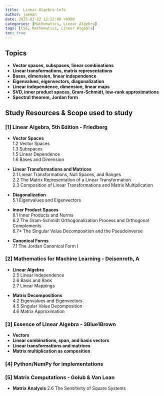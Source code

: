 ```yaml
---
title:  Linear Algebra info
author: jaeman
date: 2025-02-22 12:22:00 +0900
categories: [Mathematics, Linear Algebra]
tags: [CSE, Mathematics, Linear Algebra]
toc: true
---
```

## Topics
- **Vector spaces, subspaces, linear combinations**
- **Linear transformations, matrix representations**
- **Bases, dimension, linear independence**
- **Eigenvalues, eigenvectors, diagonalization**
- **Linear independence, dimension, linear maps**
- **SVD, inner product spaces, Gram-Schmidt, low-rank approximations**
- **Spectral theorem, Jordan form**
## Study Resources & Scope used to study
### [1] Linear Algebra, 5th Edition - Friedberg
- **Vector Spaces**\
  1.2 Vector Spaces\
  1.3 Subspaces\
  1.5 Linear Dependence\
  1.6 Bases and Dimension
- **Linear Transformations and Matrices**\
  2.1 Linear Transformations, Null Spaces, and Ranges\
  2.2 The Matrix Representation of a Linear Transformation\
  2.3 Composition of Linear Transformations and Matrix Multiplication

- **Diagonalization**\
  5.1 Eigenvalues and Eigenvectors

- **Inner Product Spaces**\
  6.1 Inner Products and Norms\
  6.2 The Gram-Schmidt Orthogonalization Process and Orthogonal Complements\
  6.7* The Singular Value Decomposition and the Pseudoinverse

- **Canonical Forms**\
  7.1 The Jordan Canonical Form I

### [2] Mathematics for Machine Learning - Deisenroth, A
- **Linear Algebra**\
  2.5 Linear Independence\
  2.6 Basis and Rank\
  2.7 Linear Mappings

- **Matrix Decompositions**\
  4.2 Eigenvalues and Eigenvectors\
  4.5 Singular Value Decomposition\
  4.6 Matrix Approximation

### [3] Essence of Linear Algebra - 3Blue1Brown 
- **Vectors**
- **Linear combinations, span, and basis vectors**
- **Linear transformations and matrices**
- **Matrix multiplication as composition**

### [4] Python/NumPy for implementations

### \[5] Matrix Computations - Golub & Van Loan
- **Matrix Analysis**
  2.6 The Sensitivity of Square Systems
